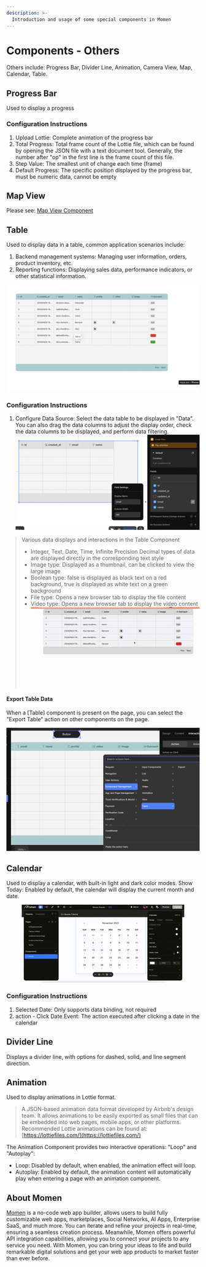```yaml
---
description: >-  
  Introduction and usage of some special components in Momen
--- 
```


# Components - Others
Others include: Progress Bar, Divider Line, Animation, Camera View, Map, Calendar, Table.

## Progress Bar
Used to display a progress
### Configuration Instructions
1. Upload Lottie: Complete animation of the progress bar
2. Total Progress: Total frame count of the Lottie file, which can be found by opening the JSON file with a text document tool. Generally, the number after "op" in the first line is the frame count of this file.
3. Step Value: The smallest unit of change each time (frame)
4. Default Progress: The specific position displayed by the progress bar, must be numeric data, cannot be empty

## Map View
Please see: [Map View Component](/buildUI/map.md)

## Table
Used to display data in a table, common application scenarios include:
1. Backend management systems: Managing user information, orders, product inventory, etc.
2. Reporting functions: Displaying sales data, performance indicators, or other statistical information.

![cp-table](<../.gitbook/assets/0 (3).png>)

### Configuration Instructions
1. Configure Data Source: Select the data table to be displayed in "Data". You can also drag the data columns to adjust the display order, check the data columns to be displayed, and perform data filtering.
![cp-table data](<../.gitbook/assets/2 (2).png>)

>Various data displays and interactions in the Table Component
>- Integer, Text, Date, Time, Infinite Precision Decimal types of data are displayed directly in the corresponding text style
>- Image type: Displayed as a thumbnail, can be clicked to view the large image
>- Boolean type: false is displayed as black text on a red background, true is displayed as white text on a green background
>- File type: Opens a new browser tab to display the file content
>- Video type: Opens a new browser tab to display the video content
![cp-table display](../.gitbook/assets/3.gif)

#### Export Table Data
When a [Table] component is present on the page, you can select the "Export Table" action on other components on the page.

![cp-table export](<../.gitbook/assets/4 (2).png>)

## Calendar
Used to display a calendar, with built-in light and dark color modes.
Show Today: Enabled by default, the calendar will display the current month and date.
<figure><img src="../.gitbook/assets/1 (13).gif" alt="Calendar component in a no-code tool"><figcaption></figcaption></figure>

### Configuration Instructions
1. Selected Date: Only supports data binding, not required
2. action - Click Date Event: The action executed after clicking a date in the calendar

## Divider Line
Displays a divider line, with options for dashed, solid, and line segment direction.

## Animation
Used to display animations in Lottie format.
>A JSON-based animation data format developed by Airbnb's design team. It allows animations to be easily exported as small files that can be embedded into web pages, mobile apps, or other platforms.
Recommended Lottie animations can be found at: [https://lottiefiles.com/](https://lottiefiles.com/)

The Animation Component provides two interactive operations: "Loop" and "Autoplay":
- Loop: Disabled by default, when enabled, the animation effect will loop.
- Autoplay: Enabled by default, the animation content will automatically play when entering a page with an animation component.




## **About Momen​​**

[Momen](https://momen.app/?channel=momen-docs) is a no-code web app builder, allows users to build fully customizable web apps, marketplaces, Social Networks, AI Apps, Enterprise SaaS, and much more. You can iterate and refine your projects in real-time, ensuring a seamless creation process. Meanwhile, Momen offers powerful API integration capabilities, allowing you to connect your projects to any service you need. With Momen, you can bring your ideas to life and build remarkable digital solutions and get your web app products to market faster than ever before.​​
